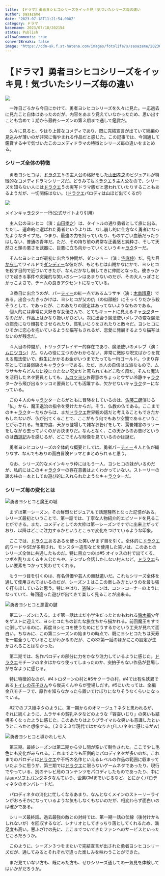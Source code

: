 ```yaml
---
title: 【ドラマ】勇者ヨシヒコシリーズをイッキ見！気づいたシリーズ毎の違い
author: sasazame
date: "2023-07-18T11:21:54.000Z"
category: ドラマ
basename: 2023/07/18/202154
status: Publish
allowComments: true
convertBreaks: false
image: "https://cdn-ak.f.st-hatena.com/images/fotolife/s/sasazame/20230718/20230718173759.png"
---
```

# 【ドラマ】勇者ヨシヒコシリーズをイッキ見！気づいたシリーズ毎の違い

![](https://cdn-ak.f.st-hatena.com/images/fotolife/s/sasazame/20230718/20230718173759.png)

<!-- Extended Body -->

　一昨日ごろから今日にかけて、勇者ヨシヒコシリーズを久々に見た。一応過去に見たこと自体はあったのだが、内容をあまり覚えていなかったため、思い出すことも含めて１期から最終シーズンの第３期まで通して鑑賞だ。

　久々に見ると、やはり上質なコメディであり、既に完結宣言が出ていて続編の見込みが薄いのが非常に悔やまれる作品だと感じた。この記事では、今回通して鑑賞する中で気づいたこのコメディドラマの特徴とシリーズ毎の違いをまとめる。

### シリーズ全体の特徴

　勇者ヨシヒコは、[ドラクエ](https://d.hatena.ne.jp/keyword/%A5%C9%A5%E9%A5%AF%A5%A8)５の主人公の格好をした[山田孝之](https://d.hatena.ne.jp/keyword/%BB%B3%C5%C4%B9%A7%C7%B7)のビジュアルが特徴的なコメディドラマシリーズだ。どうみても[ドラクエ](https://d.hatena.ne.jp/keyword/%A5%C9%A5%E9%A5%AF%A5%A8)５主人公なので、シリーズを知らない人には[ドラクエ](https://d.hatena.ne.jp/keyword/%A5%C9%A5%E9%A5%AF%A5%A8)５の実写ドラマ版だと思われていたりすることもあるようだが、一切関係はない。（[ドラクエ](https://d.hatena.ne.jp/keyword/%A5%C9%A5%E9%A5%AF%A5%A8)パロディは山ほど出てくるが）

![](https://cdn-ak.f.st-hatena.com/images/fotolife/s/sasazame/20230718/20230718174338.png)

メインキャ[ラク](https://d.hatena.ne.jp/keyword/%A5%E9%A5%AF)ター一行(公式サイトより引用)

　主人公のヨシヒコ（演：[山田孝之](https://d.hatena.ne.jp/keyword/%BB%B3%C5%C4%B9%A7%C7%B7)）は、タイトルの通り勇者として旅に出る。ただし、運命的に選ばれた勇者というよりは、なし崩し的に仕方なく勇者になったようなタイプだ。つまり、最強の力を持っていたり、ものすごい血筋だったりはしない、普通の青年だ。ただ、その持ち前の異常な正義感と純粋さ、そして天然さと頭の悪さを武器に、巨悪に立ち向かっていくというキャ[ラク](https://d.hatena.ne.jp/keyword/%A5%E9%A5%AF)ターだ。

　そんなヨシヒコが最初に出合う仲間が、ダンジョー（演：[宅麻伸](https://d.hatena.ne.jp/keyword/%C2%F0%CB%E3%BF%AD)）だ。見た目[からし](https://d.hatena.ne.jp/keyword/%A4%AB%A4%E9%A4%B7)てワイルドで[ダンディー](https://d.hatena.ne.jp/keyword/%A5%C0%A5%F3%A5%C7%A5%A3%A1%BC)な彼だが、もともとは山賊かなにかで、ヨシヒコを殺す目的で近づいてきたが、なんだかなし崩してきに仲間となった。彼きっかけで起きる事件や突発的な笑いのシーンはあまりないのだが、その大人っぽさとかっこよさで、チームの良きアクセントになっている。

　３番目に出合うのが、パー[ティー](https://d.hatena.ne.jp/keyword/%A5%C6%A5%A3%A1%BC)の紅一点であるムラサキ（演：[木南晴夏](https://d.hatena.ne.jp/keyword/%CC%DA%C6%EE%C0%B2%B2%C6)）である。出会ったきっかけは、ヨシヒコが父の仇（の似顔絵）にそっくりだから殺そうとして、であったが、このあたりの設定はあってないようなものである。  
　個人的には非常に大好きな女優さんで、とてもキュートに見えるキャ[ラク](https://d.hatena.ne.jp/keyword/%A5%E9%A5%AF)ターなのだが、作品上はかなり扱いがひどい。次に出会う魔法使いメレブの変な魔法の餌食になり顔芸をさせられたり、貧乳いじりをされたりと散々だ。ヨシヒコにひそかに恋心を抱いているような描写もされるが、恋愛に発展するような描写はないのが残念だ。

　４人目の仲間が、トリックプレイヤー的存在であり、魔法使いのメレブ（演：[ムロツヨシ](https://d.hatena.ne.jp/keyword/%A5%E0%A5%ED%A5%C4%A5%E8%A5%B7)）だ。なんの役に立つのかわからない、非常に微妙な呪文ばかりを覚える魔法使いで、蘇生にかかるお金がいつまでたっても一桁ゴールド。つまり存在としては最弱級のキャ[ラク](https://d.hatena.ne.jp/keyword/%A5%E9%A5%AF)ターである。ただ、本人の自信は立派なもので、ムラサキからどんなに役に立たない呪文だと罵られてもどこ吹く風だ。そんな魔法を活用したネタ要員としても、[ムロツヨシ](https://d.hatena.ne.jp/keyword/%A5%E0%A5%ED%A5%C4%A5%E8%A5%B7)お得意のちょっとウザい冷静キャ[ラク](https://d.hatena.ne.jp/keyword/%A5%E9%A5%AF)ターから飛び出るツッコミ要員としても活躍する、欠かせないキャ[ラク](https://d.hatena.ne.jp/keyword/%A5%E9%A5%AF)ターになっている。

　この４人のキャ[ラク](https://d.hatena.ne.jp/keyword/%A5%E9%A5%AF)ターたちがともに冒険をしているのは、[佐藤二朗](https://d.hatena.ne.jp/keyword/%BA%B4%C6%A3%C6%F3%CF%AF)演じる「仏」から、魔王退治の指令を受けたからだ。そう、仏教の仏である。ここまでのキャ[ラク](https://d.hatena.ne.jp/keyword/%A5%E9%A5%AF)ターたちからは、まだ[ドラクエ](https://d.hatena.ne.jp/keyword/%A5%C9%A5%E9%A5%AF%A5%A8)世界観の話だと考えることもできたかもしれないが、仏が出てくることで、ここがもう何でもあり空間であるということが示される。毎度毎度、天から登場して雑なお告げをして、罵詈雑言のラリーをしながら去っていくのがお決まりだ。なんとなく、この天からのお告げというのは[西遊記](https://d.hatena.ne.jp/keyword/%C0%BE%CD%B7%B5%AD)みを感じるが、どこでそんな映像を見ているのかは謎だ。

　勇者ヨシヒコシリーズの全体的な概要としては、勇者パー[ティー](https://d.hatena.ne.jp/keyword/%A5%C6%A5%A3%A1%BC)４人と仏が織りなす、なんでもありの面白冒険ドラマとまとめられると思う。

　なお、シリーズ的なメインキャラ枠にはもう一人、ヨシヒコの妹がいるのだが、私的にはこのキャ[ラク](https://d.hatena.ne.jp/keyword/%A5%E9%A5%AF)ターの存在意義はよくわかっていない。ストーリーの裏の柱の一本としてお遊び的に入れられたようなキャ[ラク](https://d.hatena.ne.jp/keyword/%A5%E9%A5%AF)ターだ。

### シリーズ毎の変化とは

![勇者ヨシヒコと魔王の城](https://d2ueuvlup6lbue.cloudfront.net/variants/production/store/fitpad/300/400/hvfp2f833f4zn08y0g1he3n1fhez/1964.jpg)

　まずは第一シーズン。その鮮烈なビジュアルで話題騒然となった記憶がある。シリーズ最初ということで、第一話では、丁寧な人物紹介的エピソードを見ることができる。また、コメディとしての大枠は第一シーズンですでに出来上がっており、以降はどこに注力するかというところで変化をつけているような印象。

　ここでは、[ドラクエ](https://d.hatena.ne.jp/keyword/%A5%C9%A5%E9%A5%AF%A5%A8)あるあるを使った笑いがまず目を引く。全体的に[ドラクエ](https://d.hatena.ne.jp/keyword/%A5%C9%A5%E9%A5%AF%A5%A8)的ワードやSEが多用され、モンスター造形などを使用した笑いは、このあとのシリーズ全体に共通したものだ。特に目立つのは#5 オイッスの村で出てくる、ツボを割りまくる主人公たちや、テンプレ会話しかしない村人など。[ドラクエ](https://d.hatena.ne.jp/keyword/%A5%C9%A5%E9%A5%AF%A5%A8)らしい要素をつかって笑わせてくれる。

　もう一つ目を引くのは、有名俳優や芸人の無駄遣いだ。これもシリーズ全体を通して使用されてはいるのだが、シーズン１はここの楽しみ方というのを最も強く打ち出していると思う。特にやはり、盗賊シーンは、コントコーナーのようになっていて、毎回違った遊びが出てきて楽しく見ることが出来る。

![勇者ヨシヒコと悪霊の鍵](https://d2ueuvlup6lbue.cloudfront.net/variants/production/store/fitpad/300/400/02xojslc21m5yt09j620hdmgjb0e/1965.jpg)

　第二シーズンに入る。まず第一話はまだ小学生だったとおもわれる[鈴木福](https://d.hatena.ne.jp/keyword/%CE%EB%CC%DA%CA%A1)少年をゲストに迎えて、ヨシヒコたちの新たな旅立ちから描かれる。前回魔王をすでに倒しているのに、再度ヨシヒコを使うためにどうするかという工夫が見れて面白い。ちなみに、この第二シーズンの始まりの時点で、既にヨシヒコたちは天寿を一度全うしていることがわかるのだが、このS2第一話のほかにこの設定が生かされることはなかった。

　第二期では、名作パロディの部分に力をかなり注力しているように感じた。[ドラクエ](https://d.hatena.ne.jp/keyword/%A5%C9%A5%E9%A5%AF%A5%A8)モチーフのネタはかなり使ってしまったのか、突拍子もない作品が登場しがちなように感じる。

　特に特徴的なのが、#4トロダーンの村と#5サクーラの村。#4では有名妖異である[トイレの花子さん](https://d.hatena.ne.jp/keyword/%A5%C8%A5%A4%A5%EC%A4%CE%B2%D6%BB%D2%A4%B5%A4%F3)やら俊夫くんやらが登場しだす。#5にいたっては、全編金八モチーフで、原作を知らなかったら置いてけぼりになりそうなくらいになっている。

　#2でのブス姫ネタのように、第一期からのオマージュ？ネタと思われるが、それに続くように、ムラサキの貧乳ネタなどのような「容姿いじり」の笑いも結構多くなったように感じた。このあたりはよりプライマルな笑いも意識したというところかと想像する。（２０２３年現代ではかなりきびしいネタに感じるがｗ）

![勇者ヨシヒコと導かれし七人](https://d2ueuvlup6lbue.cloudfront.net/variants/production/store/fitpad/300/400/1oovuhyaqibgvufis4c107pffm7g/1968.jpg)

　第三期。最終シーズンは第二期から少し間が空いて制作された。ここで少し毛色にも変化がみられる。これまでよりも圧倒的にパロディネタが多いのだ。これまでのパロディは[ドラクエ](https://d.hatena.ne.jp/keyword/%A5%C9%A5%E9%A5%AF%A5%A8)や不朽の名作といえるレベルの作品の範囲に収まっていたように思うが、第三期では[ドラクエ](https://d.hatena.ne.jp/keyword/%A5%C9%A5%E9%A5%AF%A5%A8)に限らないゲームネタであったり、現行でやっている、別のテレビ局のコンテンツをパロディしたものであったり、中には[au](https://d.hatena.ne.jp/keyword/au)×[ソフトバンク](https://d.hatena.ne.jp/keyword/%A5%BD%A5%D5%A5%C8%A5%D0%A5%F3%A5%AF)ネタなんていう、企業CMまでいじるなど、とにかくパロディネタのオンパレードだ。

　パロディネタの消化に忙しくなるあまり、なんとなくメインのストーリーラインがおろそかになっているような気もしなくもないのだが、相変わらず面白いのは確かである。

　シリーズ最終話。過去最強の敵との対峙では、第一期一話の伏線（後付けかもしれないが）を回収するなど、シナリオとしてきっちり落としてくれるため、満足度も高い。悪ふざけの先に、ここまでついてきたファンへのサービスといったところだろうか。

　このように、シーズン３つをまたいで完結宣言が出された勇者ヨシヒコシリーズだが、通してみるとそれぞれで違った楽しみを味わうことができた。

　まだ見ていない方も、既にみた方も、ぜひシリーズ通しての一気見を体験してはいかがだろうか。